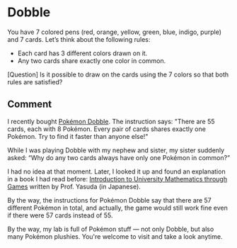 # Dobble 
You have 7 colored pens (red, orange, yellow, green, blue, indigo, purple) and 7 cards.
Let’s think about the following rules:

- Each card has 3 different colors drawn on it.
- Any two cards share exactly one color in common.

[Question]
Is it possible to draw on the cards using the 7 colors so that both rules are satisfied?

## Comment
I recently bought [Pokémon Dobble](https://www.pokemoncenter-online.com/4970381803407.html?srsltid=AfmBOornQAZnZjF3tyY07ARDzHE6fN9roPko3GK52Umfs7C1jYSmPRme).
The instruction says:
"There are 55 cards, each with 8 Pokémon. Every pair of cards shares exactly one Pokémon. Try to find it faster than anyone else!"

While I was playing Dobble with my nephew and sister,
my sister suddenly asked:
“Why do any two cards always have only one Pokémon in common?”

I had no idea at that moment.
Later, I looked it up and found an explanation in a book I had read before:
[Introduction to University Mathematics through Games](https://www.amazon.co.jp/ゲームで大学数学入門-スプラウトからオイラー-ゲッターまで-安田-健彦/dp/4320113446) written by Prof. Yasuda (in Japanese).

By the way, the instructions for Pokémon Dobble say that there are 57 different Pokémon in total,
and actually, the game would still work fine even if there were 57 cards instead of 55.

By the way, my lab is full of Pokémon stuff — not only Dobble, but also many Pokémon plushies.
You're welcome to visit and take a look anytime.

